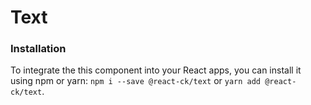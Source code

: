 # Text

### Installation 

To integrate the this component into your React apps, you can install it using npm or yarn: `npm i --save @react-ck/text` or `yarn add @react-ck/text`.
